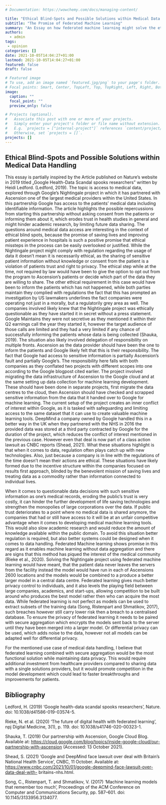 ```yaml
---
# Documentation: https://wowchemy.com/docs/managing-content/

title: "Ethical Blind-Spots and Possible Solutions within Medical Data Handling"
subtitle: "The Promise of Federated Machine Learning"
summary: "An Essay on how federated machine learning might solve the ethical access to Data in Healthcare."
authors: 
  - admin
tags: 
 - opinion
categories: []
date: 2021-10-05T14:04:27+01:00
lastmod: 2021-10-05T14:04:27+01:00
featured: false
draft: false

# Featured image
# To use, add an image named `featured.jpg/png` to your page's folder.
# Focal points: Smart, Center, TopLeft, Top, TopRight, Left, Right, BottomLeft, Bottom, BottomRight.
image:
  caption: ""
  focal_point: ""
  preview_only: false

# Projects (optional).
#   Associate this post with one or more of your projects.
#   Simply enter your project's folder or file name without extension.
#   E.g. `projects = ["internal-project"]` references `content/project/deep-learning/index.md`.
#   Otherwise, set `projects = []`.
projects: []
---
```


## Ethical Blind-Spots and Possible Solutions within Medical Data Handling

This essay is partially inspired by the Article published on Nature’s website in 2019 titled „Google Health-Data Scandal spooks researchers” written by Heidi Ledford. (Ledford, 2019). The topic is access to medical data, explored through Google’s Nightingale project in which it has partnered with Ascension one of the largest medical providers within the United States. In this partnership Google has access to the patients’ medical data including identifiable information. The article highlights the possible repercussions from starting this partnership without asking consent from the patients or informing them about it, which erodes trust in health studies in general and might hinder academic research, by limiting future data sharing.
The questions around medical data access are interesting in the context of ethical blind spots, because the promise of saving lives and improving patient experience in hospitals is such a positive promise that ethical missteps in the process can be easily overlooked or justified. While the Nightingale project might comply with regulation regarding the usage of data it doesn’t mean it is necessarily ethical, as the sharing of sensitive patient information without knowledge or consent from the patient is a violation of patients trust and right to privacy. The ethical step while at the time, not required by law would have been to give the option to opt out from the program to Ascension’s patients or decide which part of the data they are willing to share. The other ethical requirement in this case would have been to inform the patients which has not happened, while both parties maintain they complied with regulations the fact that this has prompted an investigation by US lawmakers underlines the fact companies were operating not just in a morally, but a regulatorily grey area as well.
The companies involved likely knew that the Nightingale project was ethically questionable as they have started it in secret without a press statement. Google Maintains they were not secretive as they mentioned it within their Q2 earnings call the year they started it, however the target audience of those calls are limited and they had a very limited if any chance of successfully informing the patients whose data is being collected (Shauka, 2019). The situation also likely involved delegation of responsibility on multiple fronts. Ascension as the data provider should have been the one to inform the patients and Google likely felt that this is their responsibility. The fact that Google had access to sensitive information is partially Ascension’s fault and partially Google’s. The responsibility here falls with both companies as they conflated two projects with different scopes into one according to the Google blogpost cited earlier. The project involved migrating the data infrastructure of Ascension to the Google cloud and at the same setting up data collection for machine learning development. These should have been done in separate projects, first migrate the data centres to the cloud, then Ascension should have checked and scrapped sensitive information from the data that it handed over to Google for machine learning. The current setup of the project creates an inner conflict of interest within Google, as it is tasked with safeguarding and limiting access to the same dataset that it can use to create valuable machine learning tools. DeepMind a company owned by Google handled this in a better way in the UK when they partnered with the NHS in 2016 the provided data was stored at a third party contracted by Google for the duration of the project, which reduces the conflict of interest mentioned in the previous case. However even that deal is now part of a class action lawsuit as CNBC reports (Shead, 2021). What these situations highlight is that when it comes to data, regulation often plays catch up with new technologies. Also, just because a company is in line with the regulations of the time doesn’t mean their actions are ethical. These situations have likely formed due to the incentive structure within the companies focused on results first approach, blinded by the benevolent mission of saving lives and treating data as a commodity rather than information connected to individual lives.

When it comes to questionable data decisions with such sensitive information as one’s medical records, eroding the public’s trust is very costly, it can hinder the further development of life saving technologies and strengthen the monopolies of large corporations over the data. If public trust deteriorates to a point where no medical data is shared anymore, the companies that had or still have access to it will be at an unfair competitive advantage when it comes to developing medical machine learning tools. This would also slow academic research and would reduce the amount of knowledge available within the public domain.
To avoid this situation better regulation is required, but also better systems could be designed when it comes to data handling. Federated Machine learning shows promise in this regard as it enables machine learning without data aggregation and there are signs that this method has piqued the interest of the medical community (Rieke et al., 2020). Solving the Nightingale project using federated machine learning would have meant, that the patient data never leaves the servers from the facility instead the model would have run in each of Ascensions 2600 locations and the models would be combined to a produce a better larger model in a central data centre. Federated learning gives much better privacy control to individuals, and it also levels the playing field between large companies, academics, and start-ups, allowing competition to be built around who produces the best model rather then who can acquire the most data.
While federated learning is not perfect as models can be used to extract subsets of the training data (Song, Ristenpart and Shmatikov, 2017), such breaches however still carry lower risk then a breach to a centralised database. To ensure the privacy of federated learning it needs to be paired with secure aggregation which encrypts the models sent back to the server until they have been merged into a larger model. Or differential privacy can be used, which adds noise to the data, however not all models can be adapted well for differential privacy.

For the mentioned use case of medical data handling, I believe that federated learning combined with secure aggregation would be the most functional solution while maintaining data privacy. This would require additional investment from healthcare providers compared to sharing data with a single solutions providers, but it would promote competition in the model development which could lead to faster breakthroughs and improvements for patients.

## Bibliography

Ledford, H. (2019) ‘Google health-data scandal spooks researchers’, Nature. doi: 10.1038/d41586-019-03574-5.

Rieke, N. et al. (2020) ‘The future of digital health with federated learning’, npj Digital Medicine, 3(1), p. 119. doi: 10.1038/s41746-020-00323-1.

Shauka, T. (2019) Our partnership with Ascension, Google Cloud Blog. Available at: https://cloud.google.com/blog/topics/inside-google-cloud/our-partnership-with-ascension (Accessed: 13 October 2021).

Shead, S. (2021) ‘Google and DeepMind face lawsuit over deal with Britain’s National Health Service’, CNBC, 11 October. Available at: https://www.cnbc.com/2021/10/01/google-deepmind-face-lawsuit-over-data-deal-with- britains-nhs.html.

Song, C., Ristenpart, T. and Shmatikov, V. (2017) ‘Machine learning models that remember too much’, Proceedings of the ACM Conference on Computer and Communications Security, pp. 587–601. doi: 10.1145/3133956.3134077.
